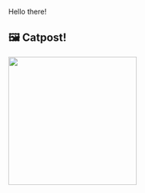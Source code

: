 Hello there!



## 🖼️ Catpost!

<sub>
    <img src="https://cdn2.thecatapi.com/images/MTkwNTQ2Ng.jpg" height="256">
</sub>

